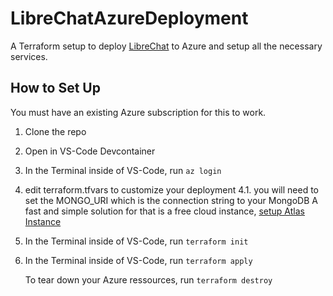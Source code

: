 # LibreChatAzureDeployment
A Terraform setup to deploy [LibreChat](https://github.com/danny-avila/LibreChat) to Azure and setup all the necessary services.

## How to Set Up
You must have an existing Azure subscription for this to work.

1. Clone the repo
2. Open in VS-Code Devcontainer
3. In the Terminal inside of VS-Code, run ```az login```
4. edit terraform.tfvars to customize your deployment
4.1. you will need to set the MONGO_URI which is the connection string to your MongoDB
     A fast and simple solution for that is a free cloud instance, [setup Atlas Instance](https://github.com/danny-avila/LibreChat/blob/main/docs/install/mongodb.md)
5. In the Terminal inside of VS-Code, run ```terraform init```
6. In the Terminal inside of VS-Code, run ```terraform apply```

   To tear down your Azure ressources, run ```terraform destroy```
